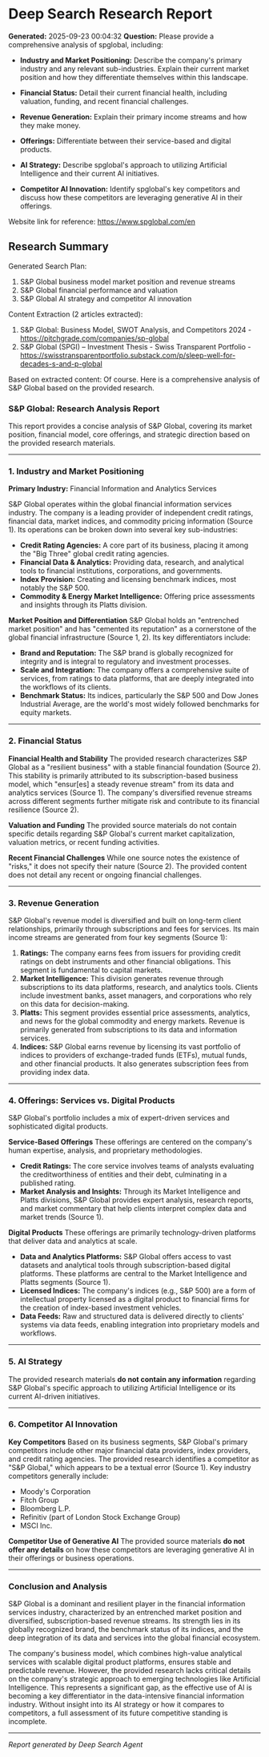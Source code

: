 # Deep Search Research Report

**Generated:** 2025-09-23 00:04:32
**Question:** Please provide a comprehensive analysis of spglobal, including:

* **Industry and Market Positioning:** Describe the company's primary industry and any relevant sub-industries. Explain their current market position and how they differentiate themselves within this landscape.

* **Financial Status:** Detail their current financial health, including valuation, funding, and recent financial challenges.

* **Revenue Generation:** Explain their primary income streams and how they make money.

* **Offerings:** Differentiate between their service-based and digital products.

* **AI Strategy:** Describe spglobal's approach to utilizing Artificial Intelligence and their current AI initiatives.

* **Competitor AI Innovation:** Identify spglobal's key competitors and discuss how these competitors are leveraging generative AI in their offerings.

Website link for reference: https://www.spglobal.com/en

## Research Summary


Generated Search Plan:
1. S&P Global business model market position and revenue streams
2. S&P Global financial performance and valuation
3. S&P Global AI strategy and competitor AI innovation

Content Extraction (2 articles extracted):
1. S&P Global: Business Model, SWOT Analysis, and Competitors 2024 - https://pitchgrade.com/companies/sp-global
2. S&P Global (SPGI) – Investment Thesis - Swiss Transparent Portfolio - https://swisstransparentportfolio.substack.com/p/sleep-well-for-decades-s-and-p-global

Based on extracted content:
Of course. Here is a comprehensive analysis of S&P Global based on the provided research.

### **S&P Global: Research Analysis Report**

This report provides a concise analysis of S&P Global, covering its market position, financial model, core offerings, and strategic direction based on the provided research materials.

---

### **1. Industry and Market Positioning**

**Primary Industry:** Financial Information and Analytics Services

S&P Global operates within the global financial information services industry. The company is a leading provider of independent credit ratings, financial data, market indices, and commodity pricing information (Source 1). Its operations can be broken down into several key sub-industries:

*   **Credit Rating Agencies:** A core part of its business, placing it among the "Big Three" global credit rating agencies.
*   **Financial Data & Analytics:** Providing data, research, and analytical tools to financial institutions, corporations, and governments.
*   **Index Provision:** Creating and licensing benchmark indices, most notably the S&P 500.
*   **Commodity & Energy Market Intelligence:** Offering price assessments and insights through its Platts division.

**Market Position and Differentiation**
S&P Global holds an "entrenched market position" and has "cemented its reputation" as a cornerstone of the global financial infrastructure (Source 1, 2). Its key differentiators include:

*   **Brand and Reputation:** The S&P brand is globally recognized for integrity and is integral to regulatory and investment processes.
*   **Scale and Integration:** The company offers a comprehensive suite of services, from ratings to data platforms, that are deeply integrated into the workflows of its clients.
*   **Benchmark Status:** Its indices, particularly the S&P 500 and Dow Jones Industrial Average, are the world's most widely followed benchmarks for equity markets.

---

### **2. Financial Status**

**Financial Health and Stability**
The provided research characterizes S&P Global as a "resilient business" with a stable financial foundation (Source 2). This stability is primarily attributed to its subscription-based business model, which "ensur[es] a steady revenue stream" from its data and analytics services (Source 1). The company's diversified revenue streams across different segments further mitigate risk and contribute to its financial resilience (Source 2).

**Valuation and Funding**
The provided source materials do not contain specific details regarding S&P Global's current market capitalization, valuation metrics, or recent funding activities.

**Recent Financial Challenges**
While one source notes the existence of "risks," it does not specify their nature (Source 2). The provided content does not detail any recent or ongoing financial challenges.

---

### **3. Revenue Generation**

S&P Global's revenue model is diversified and built on long-term client relationships, primarily through subscriptions and fees for services. Its main income streams are generated from four key segments (Source 1):

1.  **Ratings:** The company earns fees from issuers for providing credit ratings on debt instruments and other financial obligations. This segment is fundamental to capital markets.
2.  **Market Intelligence:** This division generates revenue through subscriptions to its data platforms, research, and analytics tools. Clients include investment banks, asset managers, and corporations who rely on this data for decision-making.
3.  **Platts:** This segment provides essential price assessments, analytics, and news for the global commodity and energy markets. Revenue is primarily generated from subscriptions to its data and information services.
4.  **Indices:** S&P Global earns revenue by licensing its vast portfolio of indices to providers of exchange-traded funds (ETFs), mutual funds, and other financial products. It also generates subscription fees from providing index data.

---

### **4. Offerings: Services vs. Digital Products**

S&P Global's portfolio includes a mix of expert-driven services and sophisticated digital products.

**Service-Based Offerings**
These offerings are centered on the company's human expertise, analysis, and proprietary methodologies.
*   **Credit Ratings:** The core service involves teams of analysts evaluating the creditworthiness of entities and their debt, culminating in a published rating.
*   **Market Analysis and Insights:** Through its Market Intelligence and Platts divisions, S&P Global provides expert analysis, research reports, and market commentary that help clients interpret complex data and market trends (Source 1).

**Digital Products**
These offerings are primarily technology-driven platforms that deliver data and analytics at scale.
*   **Data and Analytics Platforms:** S&P Global offers access to vast datasets and analytical tools through subscription-based digital platforms. These platforms are central to the Market Intelligence and Platts segments (Source 1).
*   **Licensed Indices:** The company's indices (e.g., S&P 500) are a form of intellectual property licensed as a digital product to financial firms for the creation of index-based investment vehicles.
*   **Data Feeds:** Raw and structured data is delivered directly to clients' systems via data feeds, enabling integration into proprietary models and workflows.

---

### **5. AI Strategy**

The provided research materials **do not contain any information** regarding S&P Global's specific approach to utilizing Artificial Intelligence or its current AI-driven initiatives.

---

### **6. Competitor AI Innovation**

**Key Competitors**
Based on its business segments, S&P Global's primary competitors include other major financial data providers, index providers, and credit rating agencies. The provided research identifies a competitor as "S&P Global," which appears to be a textual error (Source 1). Key industry competitors generally include:

*   Moody's Corporation
*   Fitch Group
*   Bloomberg L.P.
*   Refinitiv (part of London Stock Exchange Group)
*   MSCI Inc.

**Competitor Use of Generative AI**
The provided source materials **do not offer any details** on how these competitors are leveraging generative AI in their offerings or business operations.

---

### **Conclusion and Analysis**

S&P Global is a dominant and resilient player in the financial information services industry, characterized by an entrenched market position and diversified, subscription-based revenue streams. Its strength lies in its globally recognized brand, the benchmark status of its indices, and the deep integration of its data and services into the global financial ecosystem.

The company's business model, which combines high-value analytical services with scalable digital product platforms, ensures stable and predictable revenue. However, the provided research lacks critical details on the company's strategic approach to emerging technologies like Artificial Intelligence. This represents a significant gap, as the effective use of AI is becoming a key differentiator in the data-intensive financial information industry. Without insight into its AI strategy or how it compares to competitors, a full assessment of its future competitive standing is incomplete.

---
*Report generated by Deep Search Agent*
